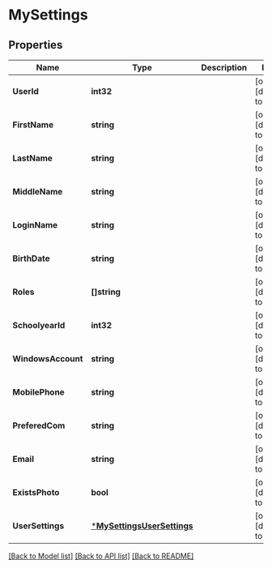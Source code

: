 # MySettings

## Properties
Name | Type | Description | Notes
------------ | ------------- | ------------- | -------------
**UserId** | **int32** |  | [optional] [default to null]
**FirstName** | **string** |  | [optional] [default to null]
**LastName** | **string** |  | [optional] [default to null]
**MiddleName** | **string** |  | [optional] [default to null]
**LoginName** | **string** |  | [optional] [default to null]
**BirthDate** | **string** |  | [optional] [default to null]
**Roles** | **[]string** |  | [optional] [default to null]
**SchoolyearId** | **int32** |  | [optional] [default to null]
**WindowsAccount** | **string** |  | [optional] [default to null]
**MobilePhone** | **string** |  | [optional] [default to null]
**PreferedCom** | **string** |  | [optional] [default to null]
**Email** | **string** |  | [optional] [default to null]
**ExistsPhoto** | **bool** |  | [optional] [default to null]
**UserSettings** | [***MySettingsUserSettings**](mySettings_userSettings.md) |  | [optional] [default to null]

[[Back to Model list]](../README.md#documentation-for-models) [[Back to API list]](../README.md#documentation-for-api-endpoints) [[Back to README]](../README.md)

